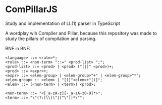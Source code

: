 # ComPillarJS
Study and implementation of LL(1) parser in TypeScript

A wordplay wih Compiler and Pillar, because this repository was made to study the pillars of compilation and parsing.

BNF in BNF:
```
<language> ::= <rule>*;
<rule> ::= <non-term> "::=" <prod-list> ";";
<prod-list> ::= <prod> | <prod> ("[|]" <prod>)+;
<prod> ::= <expr>+;
<expr> ::= <elem-group> | <elem-group>"+" | <elem-group>"*";
<elem-group> :: <elem> | "[(]"<elem>+"[)]";
<elem> ::= (<non-term> | <term>) <prod>;

<non-term> ::= "<[_a-zA-z][-_a-zA-z0-9]*>";
<term> ::= "\"(?:[\\]\"|[^\"])*\"";
```